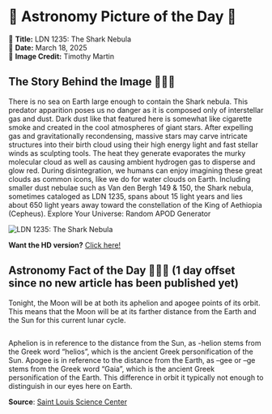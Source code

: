 # 🌌 Astronomy Picture of the Day 🌌
🔭 **Title:** LDN 1235: The Shark Nebula  
📅 **Date:** March 18, 2025  
📸 **Image Credit:** 
Timothy Martin
  

## The Story Behind the Image 🧑‍🚀🔭
There is no sea on Earth large enough to contain the Shark nebula. This predator apparition poses us no danger as it is composed only of interstellar gas and dust. Dark dust like that featured here is somewhat like cigarette smoke and created in the cool atmospheres of giant stars. After expelling gas and gravitationally recondensing, massive stars may carve intricate structures into their birth cloud using their high energy light and fast stellar winds as sculpting tools.  The heat they generate evaporates the murky molecular cloud as well as causing ambient hydrogen gas to disperse and glow red.  During disintegration, we humans can enjoy imagining these great clouds as common icons, like we do for water clouds on Earth. Including smaller dust nebulae such as Van den Bergh 149 & 150, the Shark nebula, sometimes cataloged as LDN 1235,  spans about 15 light years and lies about 650 light years away toward the constellation of the King of Aethiopia (Cepheus).   Explore Your Universe: Random APOD Generator

![LDN 1235: The Shark Nebula](https://apod.nasa.gov/apod/image/2503/Shark_Martin_960.jpg)

**Want the HD version?** [Click here!](https://apod.nasa.gov/apod/image/2503/Shark_Martin_5441.jpg)

## Astronomy Fact of the Day 👩‍🚀🚀 (1 day offset since no new article has been published yet)
<p>Tonight, the Moon will be at both its aphelion and apogee points of its orbit. This means that the Moon will be at its farther distance from the Earth and the Sun for this current lunar cycle.</p>
<p><img src="https://www.slsc.org/wp-content/uploads/2025/03/mar-17.jpg" alt=""/></p>
<p>Aphelion is in reference to the distance from the Sun, as -helion stems from the Greek word “helios”, which is the ancient Greek personification of the Sun. Apogee is in reference to the distance from the Earth, as –gee or –ge stems from the Greek word “Gaia”, which is the ancient Greek personification of the Earth. This difference in orbit it typically not enough to distinguish in our eyes here on Earth.</p>

**Source**: [Saint Louis Science Center](https://www.slsc.org/astronomy-fact-of-the-day-march-17-2025/)
